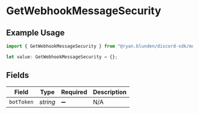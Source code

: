 # GetWebhookMessageSecurity

## Example Usage

```typescript
import { GetWebhookMessageSecurity } from "@ryan.blunden/discord-sdk/models/operations";

let value: GetWebhookMessageSecurity = {};
```

## Fields

| Field              | Type               | Required           | Description        |
| ------------------ | ------------------ | ------------------ | ------------------ |
| `botToken`         | *string*           | :heavy_minus_sign: | N/A                |
